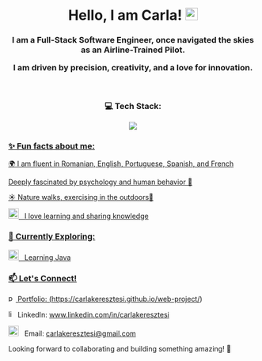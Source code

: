<h1 align="center">Hello, I am Carla! <img src="https://media.giphy.com/media/hvRJCLFzcasrR4ia7z/giphy.gif" width="25"></h1>
 

<h3 align="center">I am a Full-Stack Software Engineer, once navigated the skies as an Airline-Trained Pilot. 

 
 <br>
 
 
 I am driven by precision, creativity, and a love for innovation.</h3>


<br>


<h3 align="center">  💻 Tech Stack: </h3>



<p align="center">
  <a href="https://skillicons.dev">
    <img src="https://skillicons.dev/icons?i=git,github,npm,vscode,html,css,sass,js,ts,vite,cypress,postman,java" />
</p>


<h3> ✨ Fun facts about me:</h3>

🌍 I am fluent in Romanian, English, Portuguese, Spanish, and French 

Deeply fascinated by psychology and human behavior 🧠

☀️ Nature walks, exercising in the outdoors🌴

<img src="https://github.com/Gapur/Gapur/blob/main/assets/message.gif?raw=true" width="21" />&nbsp;&nbsp; I love learning and sharing knowledge


<h3>🚀 Currently Exploring:</h3>

<img src="https://github.com/Gapur/Gapur/blob/main/assets/lightning.gif?raw=true" width="21" />&nbsp;&nbsp; Learning Java


<h3>📫 Let's Connect!</h3>

<img src="https://github.com/user-attachments/assets/3cd29f67-80e4-4863-93ea-c80ecea7afde" width="15" height="15" alt="portfolio"> Portfolio: (https://carlakeresztesi.github.io/web-project/)

<img src="https://skillicons.dev/icons?i=linkedin&theme=light" width="15" height="15" alt="linkedin"> LinkedIn: www.linkedin.com/in/carlakeresztesi

<img src="https://github.com/Gapur/Gapur/blob/main/assets/letterbox.gif?raw=true" width="21" />&nbsp;&nbsp; Email: carlakeresztesi@gmail.com



Looking forward to collaborating and building something amazing! 🚀

<p align="center" src="https://github.com/CarlaKeresztesi/github-readme-stats"/></p>



